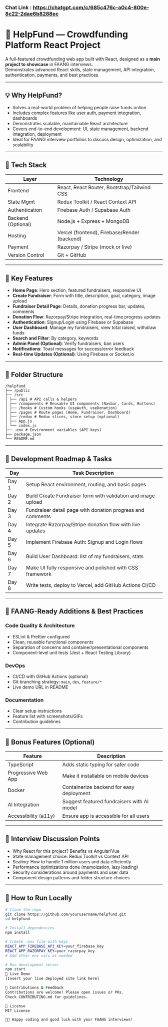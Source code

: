 ### Chat Link  :  https://chatgpt.com/c/685c476c-a0c4-800e-8c22-2dae6b8288ec

# 🚀 HelpFund — Crowdfunding Platform React Project

A full-featured crowdfunding web app built with React, designed as a **main project to showcase** in FAANG interviews.  
Demonstrates advanced React skills, state management, API integration, authentication, payments, and best practices.

---

## 💡 Why HelpFund?

- Solves a real-world problem of helping people raise funds online
- Includes complex features like user auth, payment integration, dashboards
- Demonstrates scalable, maintainable React architecture
- Covers end-to-end development: UI, state management, backend integration, deployment
- Ideal for FAANG interview portfolios to discuss design, optimization, and scalability

---

## 🧱 Tech Stack

| Layer        | Technology                          |
|--------------|-----------------------------------|
| Frontend     | React, React Router, Bootstrap/Tailwind CSS |
| State Mgmt   | Redux Toolkit / React Context API |
| Authentication | Firebase Auth / Supabase Auth    |
| Backend (Optional) | Node.js + Express + MongoDB   |
| Hosting      | Vercel (frontend), Firebase/Render (backend) |
| Payment      | Razorpay / Stripe (mock or live)  |
| Version Control | Git + GitHub                     |

---

## 🧩 Key Features

- **Home Page**: Hero section, featured fundraisers, responsive UI
- **Create Fundraiser**: Form with title, description, goal, category, image upload
- **Fundraiser Detail Page**: Details, donation progress bar, updates, comments
- **Donation Flow**: Razorpay/Stripe integration, real-time progress updates
- **Authentication**: Signup/Login using Firebase or Supabase
- **User Dashboard**: Manage my fundraisers, view total raised, withdraw funds
- **Search and Filter**: By category, keywords
- **Admin Panel (Optional)**: Verify fundraisers, ban users
- **Notifications**: Toast messages for success/error feedback
- **Real-time Updates (Optional)**: Using Firebase or Socket.io

---

## 📁 Folder Structure

```
/helpfund
├── /public
├── /src
│ ├── /api # API calls & helpers
│ ├── /components # Reusable UI components (Navbar, Cards, Buttons)
│ ├── /hooks # Custom hooks (useAuth, useDonation)
│ ├── /pages # Route pages (Home, Fundraiser, Dashboard)
│ ├── /redux # Redux slices, store setup (optional)
│ ├── App.js
│ └── index.js
├── .env # Environment variables (API keys)
├── package.json
└── README.md

```


---

## 🧪 Development Roadmap & Tasks

| Day   | Task Description                               |
|-------|------------------------------------------------|
| Day 1 | Setup React environment, routing, and basic pages |
| Day 2 | Build Create Fundraiser form with validation and image upload |
| Day 3 | Fundraiser detail page with donation progress and comments |
| Day 4 | Integrate Razorpay/Stripe donation flow with live updates |
| Day 5 | Implement Firebase Auth: Signup and Login flows |
| Day 6 | Build User Dashboard: list of my fundraisers, stats |
| Day 7 | Make UI fully responsive and polished with CSS framework |
| Day 8 | Write tests, deploy to Vercel, add GitHub Actions CI/CD |

---

## 🧠 FAANG-Ready Additions & Best Practices

### Code Quality & Architecture
- ESLint & Prettier configured
- Clean, reusable functional components
- Separation of concerns and container/presentational components
- Component-level unit tests (Jest + React Testing Library)

### DevOps
- CI/CD with GitHub Actions (optional)
- Git branching strategy: `main`, `dev`, `feature/*`
- Live demo URL in README

### Documentation
- Clear setup instructions
- Feature list with screenshots/GIFs
- Contribution guidelines

---

## 🌟 Bonus Features (Optional)

| Feature              | Description                                |
|----------------------|--------------------------------------------|
| TypeScript           | Adds static typing for safer code          |
| Progressive Web App  | Make it installable on mobile devices      |
| Docker               | Containerize backend for easy deployment   |
| AI Integration       | Suggest featured fundraisers with AI model |
| Accessibility (a11y) | Ensure app is accessible for all users     |

---

## 📝 Interview Discussion Points

- Why React for this project? Benefits vs Angular/Vue
- State management choice: Redux Toolkit vs Context API
- Scaling: How to handle 1 million users and data efficiently
- Performance optimizations done (memoization, lazy loading)
- Security considerations around payments and user data
- Component design patterns and folder structure choices

---

## 🚀 How to Run Locally

```bash
# Clone the repo
git clone https://github.com/yourusername/helpfund.git
cd helpfund

# Install dependencies
npm install

# Create .env file with keys
REACT_APP_FIREBASE_API_KEY=your_firebase_key
REACT_APP_RAZORPAY_KEY=your_razorpay_key
# Add other env vars as needed

# Run development server
npm start
🔗 Live Demo
[Insert your live deployed site link here]

🤝 Contributions & Feedback
Contributions are welcome! Please open issues or PRs.
Check CONTRIBUTING.md for guidelines.

📜 License
MIT License

👨‍💻 Happy coding and good luck with your FAANG interviews!
```

